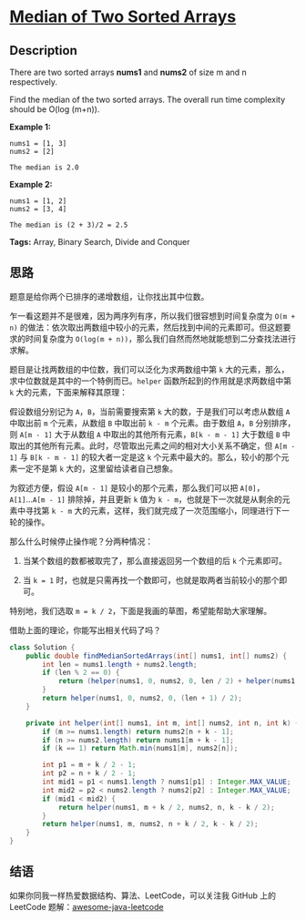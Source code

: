 # [Median of Two Sorted Arrays][title]

## Description

There are two sorted arrays **nums1** and **nums2** of size m and n respectively.

Find the median of the two sorted arrays. The overall run time complexity should be O(log (m+n)).

**Example 1:**

```
nums1 = [1, 3]
nums2 = [2]

The median is 2.0
```

**Example 2:**

```
nums1 = [1, 2]
nums2 = [3, 4]

The median is (2 + 3)/2 = 2.5
```

**Tags:** Array, Binary Search, Divide and Conquer


## 思路

题意是给你两个已排序的递增数组，让你找出其中位数。

乍一看这题并不是很难，因为两序列有序，所以我们很容想到时间复杂度为 `O(m + n)` 的做法：依次取出两数组中较小的元素，然后找到中间的元素即可。但这题要求的时间复杂度为 `O(log(m + n))`，那么我们自然而然地就能想到二分查找法进行求解。

题目是让找两数组的中位数，我们可以泛化为求两数组中第 `k` 大的元素，那么，求中位数就是其中的一个特例而已。`helper` 函数所起到的作用就是求两数组中第 `k` 大的元素，下面来解释其原理：

假设数组分别记为 `A`，`B`，当前需要搜索第 `k` 大的数，于是我们可以考虑从数组 `A` 中取出前 `m` 个元素，从数组 `B` 中取出前 `k - m` 个元素。由于数组 `A`，`B` 分别排序，则 `A[m - 1]` 大于从数组 `A` 中取出的其他所有元素，`B[k - m - 1]` 大于数组 `B` 中取出的其他所有元素。此时，尽管取出元素之间的相对大小关系不确定，但 `A[m - 1]` 与 `B[k - m - 1]` 的较大者一定是这 `k` 个元素中最大的。那么，较小的那个元素一定不是第 `k` 大的，这里留给读者自己想象。

为叙述方便，假设 `A[m - 1]` 是较小的那个元素，那么我们可以把 `A[0]`，`A[1]`...`A[m - 1]` 排除掉，并且更新 `k` 值为 `k - m`，也就是下一次就是从剩余的元素中寻找第 `k - m` 大的元素，这样，我们就完成了一次范围缩小，同理进行下一轮的操作。

那么什么时候停止操作呢？分两种情况：

1. 当某个数组的数都被取完了，那么直接返回另一个数组的后 `k` 个元素即可。

2. 当 `k = 1` 时，也就是只需再找一个数即可，也就是取两者当前较小的那个即可。

特别地，我们选取 `m = k / 2`，下面是我画的草图，希望能帮助大家理解。


借助上面的理论，你能写出相关代码了吗？

```java
class Solution {
    public double findMedianSortedArrays(int[] nums1, int[] nums2) {
        int len = nums1.length + nums2.length;
        if (len % 2 == 0) {
            return (helper(nums1, 0, nums2, 0, len / 2) + helper(nums1, 0, nums2, 0, len / 2 + 1)) / 2.0;
        }
        return helper(nums1, 0, nums2, 0, (len + 1) / 2);
    }

    private int helper(int[] nums1, int m, int[] nums2, int n, int k) {
        if (m >= nums1.length) return nums2[n + k - 1];
        if (n >= nums2.length) return nums1[m + k - 1];
        if (k == 1) return Math.min(nums1[m], nums2[n]);

        int p1 = m + k / 2 - 1;
        int p2 = n + k / 2 - 1;
        int mid1 = p1 < nums1.length ? nums1[p1] : Integer.MAX_VALUE;
        int mid2 = p2 < nums2.length ? nums2[p2] : Integer.MAX_VALUE;
        if (mid1 < mid2) {
            return helper(nums1, m + k / 2, nums2, n, k - k / 2);
        }
        return helper(nums1, m, nums2, n + k / 2, k - k / 2);
    }
}
```


## 结语

如果你同我一样热爱数据结构、算法、LeetCode，可以关注我 GitHub 上的 LeetCode 题解：[awesome-java-leetcode][ajl]



[title]: https://leetcode.com/problems/median-of-two-sorted-arrays
[ajl]: https://github.com/Blankj/awesome-java-leetcode
